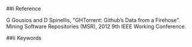 ##i Reference

G Gousios and D Spinellis, "GHTorrent: Github’s Data from a Firehose". Mining Software Repositories (MSR), 2012 9th IEEE Working Conference. 

##ii Keywords

